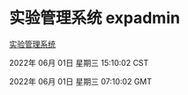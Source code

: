 # 实验管理系统 expadmin
[实验管理系统](http://59.174.26.83:56808/expadmin-782313d2-e1b1-4ea7-932e-3a55e6a1a4d0/)

2022年 06月 01日 星期三 15:10:02 CST

2022年 06月 01日 星期三 07:10:02 GMT

